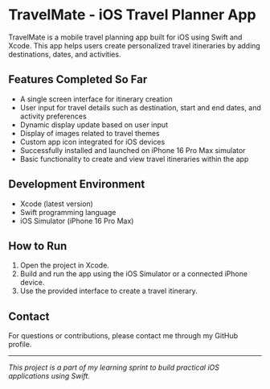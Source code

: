 # TravelMate - iOS Travel Planner App

TravelMate is a mobile travel planning app built for iOS using Swift and Xcode. This app helps users create personalized travel itineraries by adding destinations, dates, and activities.

## Features Completed So Far

- A single screen interface for itinerary creation
- User input for travel details such as destination, start and end dates, and activity preferences
- Dynamic display update based on user input
- Display of images related to travel themes
- Custom app icon integrated for iOS devices
- Successfully installed and launched on iPhone 16 Pro Max simulator
- Basic functionality to create and view travel itineraries within the app

## Development Environment

- Xcode (latest version)
- Swift programming language
- iOS Simulator (iPhone 16 Pro Max)

## How to Run

1. Open the project in Xcode.
2. Build and run the app using the iOS Simulator or a connected iPhone device.
3. Use the provided interface to create a travel itinerary.

## Contact

For questions or contributions, please contact me through my GitHub profile.

---

*This project is a part of my learning sprint to build practical iOS applications using Swift.*

